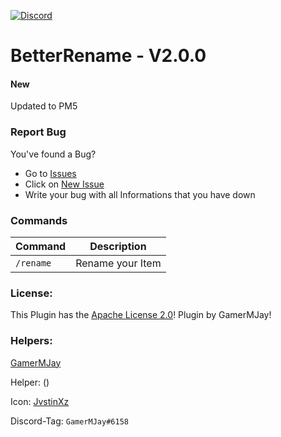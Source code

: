 [![Discord](https://img.shields.io/badge/chat-on%20discord-7289da.svg)](https://discord.gg/RuF5gxRNfQ)
# BetterRename - V2.0.0  

#### New
Updated to PM5

### Report Bug
You've found a Bug?
- Go to [Issues](https://github.com/GamerMJay/BetterRename/issues)
- Click on [New Issue](https://github.com/GamerMJay/BetterRename/issues/new/choose)
- Write your bug with all Informations that you have down

### Commands
|**Command**|**Description**|
|-----------|---------------|
|`/rename`|Rename your Item|

### License:
This Plugin has the [Apache License 2.0](/LICENSE)! Plugin by GamerMJay!

### Helpers:
[GamerMJay](https://github.com/GamerMJay)

Helper: ()

Icon: [JvstinXz](https://github.com/JvstinXz)

Discord-Tag: `GamerMJay#6158`
